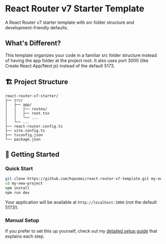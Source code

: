 # React Router v7 Starter Template

A React Router v7 starter template with src folder structure and development-friendly defaults.

## What's Different?

This template organizes your code in a familiar src folder structure instead of having the app folder at the project root. It also uses port 3000 (like Create React App/Next.js) instead of the default 5173.

## 🏗️ Project Structure

```
react-router-v7-starter/
├── src/
│   ├── app/
│   │   ├── routes/
│   │   ├── root.tsx
│   │   └── ...
│   └── ...
├── react-router.config.ts
├── vite.config.ts
├── tsconfig.json
└── package.json
```

## 🚀 Getting Started

### Quick Start

```bash
git clone https://github.com/hqasmei/react-router-v7-template.git my-new-project
cd my-new-project
npm install
npm run dev
```

Your application will be available at `http://localhost:3000` (not the default 5173!).

### Manual Setup

If you prefer to set this up yourself, check out my [detailed setup guide](https://hosnaqasmei.com/react-router-v7-setup) that explains each step.
